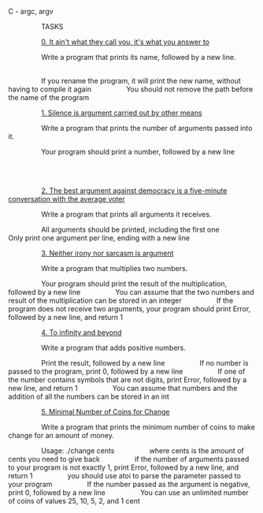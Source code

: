 C - argc, argv
                

                
TASKS
                

                
[0. It ain't what they call you, it's what you answer to](0-whatsmyname.c)
                

                
Write a program that prints its name, followed by a new line.
                

                
If you rename the program, it will print the new name, without having to compile it again
                
You should not remove the path before the name of the program
                

                
[1. Silence is argument carried out by other means](1-args.c)
                

                
Write a program that prints the number of arguments passed into it.
                

                
Your program should print a number, followed by a new line
                

                

                
[2. The best argument against democracy is a five-minute conversation with the average voter](2-args.c)
                

                
Write a program that prints all arguments it receives.
                

                
All arguments should be printed, including the first one
                
Only print one argument per line, ending with a new line
                

                
[3. Neither irony nor sarcasm is argument](3-mul.c)
                

                
Write a program that multiplies two numbers.
                

                
Your program should print the result of the multiplication, followed by a new line
                
You can assume that the two numbers and result of the multiplication can be stored in an integer
                
If the program does not receive two arguments, your program should print Error, followed by a new line, and return 1
                

                
[4. To infinity and beyond](4-add.c)
                

                
Write a program that adds positive numbers.
                

                
Print the result, followed by a new line
                
If no number is passed to the program, print 0, followed by a new line
                
If one of the number contains symbols that are not digits, print Error, followed by a new line, and return 1
                
You can assume that numbers and the addition of all the numbers can be stored in an int
                

                
[5. Minimal Number of Coins for Change](100-change.c)
                

                
Write a program that prints the minimum number of coins to make change for an amount of money.
                

                
Usage: ./change cents
                
where cents is the amount of cents you need to give back
                
if the number of arguments passed to your program is not exactly 1, print Error, followed by a new line, and return 1
                
you should use atoi to parse the parameter passed to your program
                
If the number passed as the argument is negative, print 0, followed by a new line
                
You can use an unlimited number of coins of values 25, 10, 5, 2, and 1 cent
